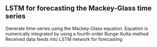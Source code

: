 ## LSTM for forecasting the Mackey-Glass time series

Generate time-series using the Mackey-Glass equation.
Equation is numerically integrated by using a fourth-order Runge-Kutta method
Received data feeds into LSTM network for forecasting